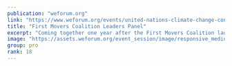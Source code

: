 ```yaml
---
publication: "weforum.org"
link: "https://www.weforum.org/events/united-nations-climate-change-conference-cop27-2022/sessions/first-movers-coalition-leaders-panel"
title: "First Movers Coalition Leaders Panel"
excerpt: "Coming together one year after the First Movers Coalition launch at COP27, Secretary John Kerry and Børge Brende, President, World Economic Forum, will share exciting announcements on the progress tha"
image: "https://assets.weforum.org/event_session/image/responsive_medium_UZ2yhZLAaZrumm-0QUfSrwYYUdP7hTDXWTU-ShrFMyA.png"
group: pro
rank: 18
---
```


